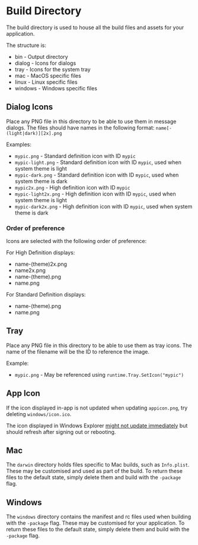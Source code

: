 # Build Directory

The build directory is used to house all the build files and assets for your application. 

The structure is:

  * bin - Output directory
  * dialog - Icons for dialogs
  * tray - Icons for the system tray
  * mac - MacOS specific files
  * linux - Linux specific files
  * windows - Windows specific files

## Dialog Icons

Place any PNG file in this directory to be able to use them in message dialogs.
The files should have names in the following format: `name[-(light|dark)][2x].png`

Examples:

* `mypic.png` - Standard definition icon with ID `mypic` 
* `mypic-light.png` - Standard definition icon with ID `mypic`, used when system theme is light  
* `mypic-dark.png` - Standard definition icon with ID `mypic`, used when system theme is dark
* `mypic2x.png` - High definition icon with ID `mypic`
* `mypic-light2x.png` - High definition icon with ID `mypic`, used when system theme is light
* `mypic-dark2x.png` - High definition icon with ID `mypic`, used when system theme is dark

### Order of preference

Icons are selected with the following order of preference:

For High Definition displays:
* name-(theme)2x.png
* name2x.png
* name-(theme).png
* name.png
  
For Standard Definition displays:
* name-(theme).png
* name.png

## Tray

Place any PNG file in this directory to be able to use them as tray icons.
The name of the filename will be the ID to reference the image.

Example:

* `mypic.png` - May be referenced using `runtime.Tray.SetIcon("mypic")` 

## App Icon

If the icon displayed in-app is not updated when updating `appicon.png`, try deleting `windows/icon.ico`. 

The icon displayed in Windows Explorer [might not update immediately](https://github.com/wailsapp/wails/issues/2360#issuecomment-1556070036) but should refresh after signing out or rebooting.

## Mac

The `darwin` directory holds files specific to Mac builds, such as `Info.plist`. 
These may be customised and used as part of the build. To return these files to the default state, simply delete them and
build with the `-package` flag.

## Windows 

The `windows` directory contains the manifest and rc files used when building with the `-package` flag. 
These may be customised for your application. To return these files to the default state, simply delete them and
build with the `-package` flag.
